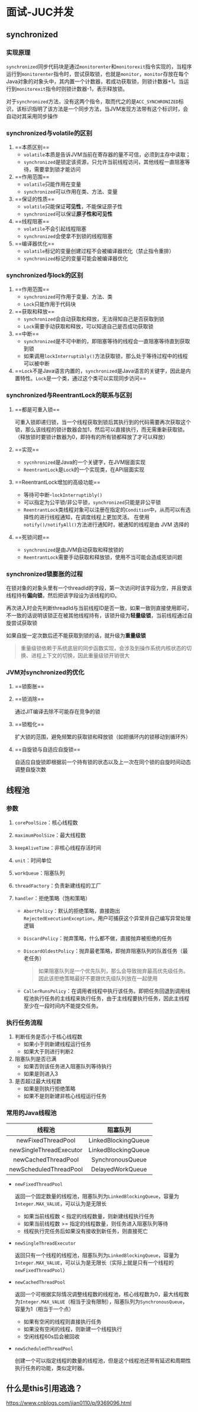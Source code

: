 # 面试-JUC并发

## synchronized

### 实现原理

`synchronized`同步代码块是通过`monitorenter`和`monitorexit`指令实现的，当程序运行到`monitorenter`指令时，尝试获取锁，也就是`monitor`，`monitor`存放在每个Java对象的对象头中，其内置一个计数器，若成功获取锁，则锁计数器+1。当运行到`monitorexit`指令时则锁计数器-1，表示释放锁。

对于`synchronized`方法，没有这两个指令，取而代之的是`ACC_SYNCHRONIZED`标识，该标识指明了该方法是一个同步方法，当JVM发现方法带有这个标识时，会自动对其采用同步操作



### synchronized与volatile的区别

1. ==本质区别==
   - `volatile`本质是告诉JVM当前在寄存器的量不可信，必须到主存中读取；
   - `synchronized`是锁定该资源，只允许当前线程访问，其他线程一直阻塞等待，需要拿到锁才能访问
2. ==作用范围==
   - `volatile`只能作用在变量
   - `synchronized`可以作用在类、方法、变量
3. ==保证的性质==
   - `volatile`只能保证**可见性**，不能保证原子性
   - `synchronized`可以保证**原子性和可见性**
4. ==线程阻塞==
   - `volatile`不会引起线程阻塞
   - `synchronized`会使拿不到锁的线程阻塞
5. ==编译器优化==
   - `volatile`标记的变量创建过程不会被编译器优化（禁止指令重排）
   - `synchronized`标记的变量可能会被编译器优化



### synchronized与lock的区别

1. ==作用范围==
   - `synchronized`可作用于变量、方法、类
   - `Lock`只能作用于代码块
2. ==获取和释放==
   - `synchronized`会自动获取和释放，无法得知自己是否获取到锁
   - `Lock`需要手动获取和释放，可以知道自己是否成功获取锁
3. ==中断==
   - `synchronized`是不可中断的，即阻塞等待的线程会一直阻塞等待直到获取到锁
   - 如果调用`lockInterruptibly()`方法获取锁，那么处于等待过程中的线程可以被中断
4. ==`Lock`不是Java语言内置的，`synchronized`是Java语言的关键字，因此是内置特性。`Lock`是一个类，通过这个类可以实现同步访问==



### synchronized与ReentrantLock的联系与区别

1. ==都是可重入锁==

   可重入锁即递归锁，当一个线程获取到锁后其执行到的代码需要再次获取这个锁，那么该线程的锁计数器会加1，然后可以直接执行，而无需重新获取锁。（释放锁时要锁计数器为0，即持有的所有锁都释放了才可以释放）

2. ==实现==

   - `sycnhronized`是Java的一个关键字，在JVM层面实现
   - `ReentrantLock`是`Lock`的一个实现类，在API层面实现

3. ==ReentrantLock增加的高级功能==

   - 等待可中断-`lockInterruptibly()`
   - 可以指定为公平锁/非公平锁，`synchronized`只能是非公平锁
   - `ReentrantLock`类线程对象可以注册在指定的`Condition`中，从而可以有选择性的进行线程通知，在调度线程上更加灵活。 在使用`notify()/notifyAll()`方法进行通知时，被通知的线程是由 JVM 选择的

4. ==死锁问题==

   - `synchronized`是由JVM自动获取和释放锁的
   - `ReentrantLock`需要手动获取和释放锁，使用不当可能会造成死锁问题



### synchronized锁膨胀的过程

在锁对象的对象头里有一个threadId的字段，第一次访问时该字段为空，并且使该线程持有**偏向锁**，然后把该字段设为该线程的ID。

再次进入时会先判断threadId与当前线程ID是否一致，如果一致则直接使用即可，不一致的话说明该锁正在被其他线程持有，该锁升级为**轻量级锁**，当前线程通过自旋尝试获取锁

如果自旋一定次数后还不能获取到锁的话，就升级为**重量级锁**

> 重量级锁依赖于系统底层的同步函数实现，会涉及到操作系统内核状态的切换、进程上下文的切换，因此重量级锁开销很大



### JVM对synchronized的优化

1. ==锁膨胀==

2. ==锁消除==

   通过JIT编译去除不可能存在竞争的锁

3. ==锁粗化==

   扩大锁的范围，避免频繁的获取锁和释放锁（如把循环内的锁移动到循环外）

4. ==自旋锁与自适应自旋锁==

   自适应自旋锁即根据前一个持有锁的状态以及上一次在同个锁的自旋时间动态调整自旋次数



## 线程池

### 参数

1. `corePoolSize`：核心线程数

2. `maximumPoolSize`：最大线程数

3. `keepAliveTime`：非核心线程存活时间

4. `unit`：时间单位

5. `workQueue`：阻塞队列

6. `threadFactory`：负责新建线程的工厂

7. `handler`：拒绝策略（饱和策略）

   - `AbortPolicy`：默认的拒绝策略，直接跑出`RejectedExecutionException`，用户可捕获这个异常并自己编写异常处理逻辑

   - `DiscardPolicy`：抛弃策略，什么都不做，直接抛弃被拒绝的任务

   - `DiscardOldestPolicy`：抛弃最老策略，即抛弃阻塞队列的队首任务（最老任务）

     > 如果阻塞队列是一个优先队列，那么会导致抛弃最高优先级任务。因此该拒绝策略最好不要跟优先级队列放在一起使用

   - `CallerRunsPolicy`：在调用者线程中执行该任务。即把任务回退到调用线程池执行任务的主线程来执行任务，由于主线程要执行任务，因此主线程至少在一段时间内不能提交任务。



### 执行任务流程

1. 判断任务是否小于核心线程数
   - 如果小于则新建线程运行任务
   - 如果大于则进行判断2
2. 阻塞队列是否已满
   - 如果否则该任务进入阻塞队列等待执行
   - 如果是则进入3
3. 是否超过最大线程数
   - 如果是则执行拒绝策略
   - 如果不是则新建非核心线程运行任务



### 常用的Java线程池

|         线程池          |      阻塞队列       |
| :---------------------: | :-----------------: |
|   newFixedThreadPool    | LinkedBlockingQueue |
| newSingleThreadExecutor | LinkedBlockingQueue |
|   newCachedThreadPool   |  SynchronousQueue   |
| newScheduledThreadPool  |  DelayedWorkQueue   |

- `newFixedThreadPool`

  返回一个固定数量的线程池，阻塞队列为`LinkedBlockingQueue`，容量为`Integer.MAX_VALUE`，可以认为是无限长

  - 如果当前线程数 < 指定的线程数量，则新建线程执行任务
  - 如果当前线程数 >= 指定的线程数量，则任务进入阻塞队列等待
  - 线程执行完任务后如果没有接收到新任务，则直接死亡

- `newSingleThreadExecutor`

  返回只有一个线程的线程池，阻塞队列为`LinkedBlockingQueue`，容量为`Integer.MAX_VALUE`，可以认为是无限长（实际上就是只有一个线程的`newFixedThreadPool`）

- `newCachedThreadPool`

  返回一个可根据实际情况调整线程数的线程池，核心线程数为0，最大线程数为`Integer.MAX_VALUE`（相当于没有限制），阻塞队列为`SynchronousQueue`，容量为1（相当于一个点）

  - 如果有空闲的线程则直接执行任务
  - 如果没有空闲的线程，则新建一个线程执行
  - 空闲线程60s后会被回收

- `newScheduledThreadPool`

  创建一个可以指定线程的数量的线程池，但是这个线程池还带有延迟和周期性执行任务的功能，类似定时器。



## 什么是this引用逃逸？

https://www.cnblogs.com/jian0110/p/9369096.html























